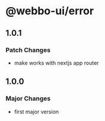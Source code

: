 # @webbo-ui/error

## 1.0.1

### Patch Changes

- make works with nextjs app router

## 1.0.0

### Major Changes

- first major version
